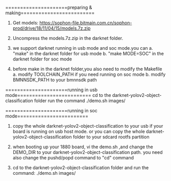 =====================preparing & making=========================
1. Get models:
https://sophon-file.bitmain.com.cn/sophon-prod/drive/18/11/04/15/models.7z.zip

2. Uncompress the models.7z.zip in the darknet folder.

3. we support darknet running in usb mode and soc mode.you can
	a. "make" in the darknet folder for usb mode
	b. "make MODE=SOC" in the darknet folder for soc mode

4. before make in the darknet folder,you also need to modify the Makefile
	a. modify TOOLCHAIN_PATH if you need running on soc mode
	b. modify BMNNSDK_PATH to your bmnnsdk path


=====================running in usb mode=========================
cd to the darknet-yolov2-object-classification folder
run the command ./demo.sh images/


=====================running in soc mode========================
1. copy the whole darknet-yolov2-object-classification to your usb if your board is running on usb host mode. or you can copy the whole darknet-yolov2-object-classification folder to your sdcard rootfs partition 

2. when booting up your 1880 board, vi the demo.sh ,and change the DEMO_DIR to your darknet-yolov2-object-classification path. you need also change the pushd/popd command to "cd" command

3. cd to the darknet-yolov2-object-classification folder and  run the command: ./demo.sh images/

